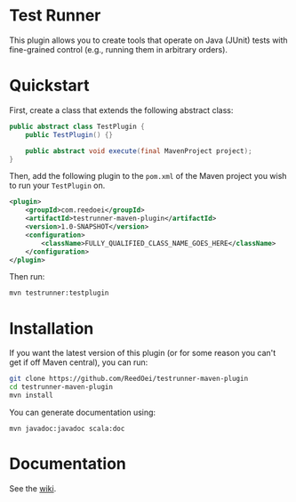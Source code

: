 # Test Runner

This plugin allows you to create tools that operate on Java (JUnit) tests with fine-grained control (e.g., running them in arbitrary orders).

# Quickstart

First, create a class that extends the following abstract class:

```java
public abstract class TestPlugin {
    public TestPlugin() {}

    public abstract void execute(final MavenProject project);
}
```

Then, add the following plugin to the `pom.xml` of the Maven project you wish to run your `TestPlugin` on.

```xml
<plugin>
	<groupId>com.reedoei</groupId>
	<artifactId>testrunner-maven-plugin</artifactId>
	<version>1.0-SNAPSHOT</version>
	<configuration>
		<className>FULLY_QUALIFIED_CLASS_NAME_GOES_HERE</className>
	</configuration>
</plugin>
```

Then run:

```
mvn testrunner:testplugin
```

# Installation

If you want the latest version of this plugin (or for some reason you can't get if off Maven central), you can run:

```bash
git clone https://github.com/ReedOei/testrunner-maven-plugin
cd testrunner-maven-plugin
mvn install
```

You can generate documentation using:
```
mvn javadoc:javadoc scala:doc
```
# Documentation

See the [wiki](https://github.com/ReedOei/testrunner/wiki).
